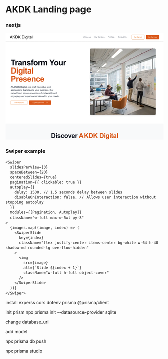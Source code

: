 # AKDK Landing page

### nextjs

![screenshot](./screenshot.png)

### Swiper example

```tsx
<Swiper
  slidesPerView={3}
  spaceBetween={20}
  centeredSlides={true}
  pagination={{ clickable: true }}
  autoplay={{
    delay: 1500, // 1.5 seconds delay between slides
    disableOnInteraction: false, // Allows user interaction without stopping autoplay
  }}
  modules={[Pagination, Autoplay]}
  className="w-full max-w-5xl py-8"
>
  {images.map((image, index) => (
    <SwiperSlide
      key={index}
      className="flex justify-center items-center bg-white w-64 h-40 shadow-md rounded-lg overflow-hidden"
    >
      <img
        src={image}
        alt={`Slide ${index + 1}`}
        className="w-full h-full object-cover"
      />
    </SwiperSlide>
  ))}
</Swiper>
```

install experss cors dotenv prisma @prisma/client

init prism
npx prisma init --datasource-provider sqlite

change database_url

add model

npx prisma db push

npx prisma studio
